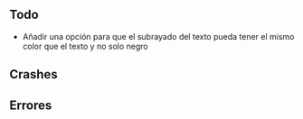 ## Todo
- Añadir una opción para que el subrayado del texto pueda tener el mismo color que el texto y no solo negro

## Crashes

## Errores